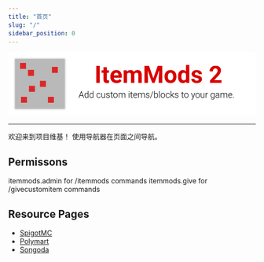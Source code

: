 ```yaml
---
title: "首页"
slug: "/"
sidebar_position: 0
---
```


![标题](https://github.com/CodeDoctorDE/ItemMods/blob/develop/assets/header.png?raw=true)

---

欢迎来到项目维基！ 使用导航器在页面之间导航。

## Permissons

itemmods.admin for /itemmods commands itemmods.give for /givecustomitem commands

## Resource Pages

* [SpigotMC](https://www.spigotmc.org/resources/72461/)
* [Polymart](https://polymart.org/resource/15)
* [Songoda](https://songoda.com/marketplace/product/162)
